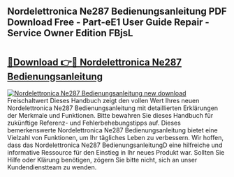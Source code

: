 ## Nordelettronica Ne287 Bedienungsanleitung PDF Download Free - Part-eE1 User Guide Repair - Service Owner Edition FBjsL

# <h2><a href="http://df0r5k.blite.top/?on=Nordelettronica+Ne287+Bedienungsanleitung">🔗Download 👉🔴 Nordelettronica Ne287 Bedienungsanleitung</a></h2>

[![Nordelettronica Ne287 Bedienungsanleitung new download](https://i.imgur.com/lujVjoI.png)](http://df0r5k.blite.top/?on=Nordelettronica+Ne287+Bedienungsanleitung)
Freischaltwert Dieses Handbuch zeigt den vollen Wert Ihres neuen Nordelettronica Ne287 Bedienungsanleitung mit detaillierten Erklärungen der Merkmale und Funktionen. Bitte bewahren Sie dieses Handbuch für zukünftige Referenz- und Fehlerbehebungstipps auf. Dieses bemerkenswerte Nordelettronica Ne287 Bedienungsanleitung bietet eine Vielzahl von Funktionen, um Ihr tägliches Leben zu verbessern. Wir hoffen, dass das Nordelettronica Ne287 BedienungsanleitungD eine hilfreiche und informative Ressource für den Einstieg in Ihr neues Produkt war. Sollten Sie Hilfe oder Klärung benötigen, zögern Sie bitte nicht, sich an unser Kundendienstteam zu wenden.
